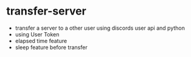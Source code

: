 # transfer-server
- transfer a server to a other user using discords user api and python
- using User Token
- elapsed time feature
- sleep feature before transfer
